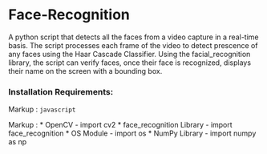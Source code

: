 # Face-Recognition

A python script that detects all the faces from a video capture in a real-time basis. The script processes each frame of the video to detect prescence of any faces using the Haar Cascade Classifier. Using the facial_recognition library, the script can verify faces, once their face is recognized, displays their name on the screen with a bounding box. 

### Installation Requirements: 
         

Markup : ```javascript
         ```
         
Markup : * OpenCV - import cv2
         * face_recognition Library - import face_recognition
         * OS Module - import os
         * NumPy Library - import numpy as np
  

